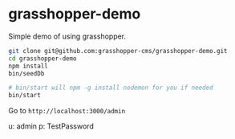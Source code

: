 # grasshopper-demo

Simple demo of using grasshopper.

```bash
git clone git@github.com:grasshopper-cms/grasshopper-demo.git
cd grasshopper-demo
npm install
bin/seedDb

# bin/start will npm -g install nodemon for you if needed
bin/start
```

Go to `http://localhost:3000/admin`

u: admin
p: TestPassword
